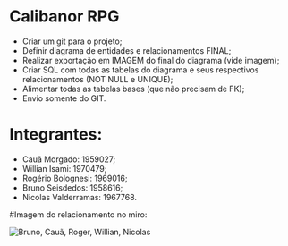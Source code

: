 # Calibanor RPG

- Criar um git para o projeto;
- Definir diagrama de entidades e relacionamentos FINAL;
- Realizar exportação em IMAGEM do final do diagrama (vide imagem);
- Criar SQL com todas as tabelas do diagrama e seus respectivos relacionamentos (NOT NULL e UNIQUE);
- Alimentar todas as tabelas bases (que não precisam de FK);
- Envio somente do GIT.

# Integrantes:

- Cauã Morgado: 1959027;
- Willian Isami: 1970479;
- Rogério Bolognesi: 1969016;
- Bruno Seisdedos: 1958616;
- Nicolas Valderramas: 1967768.

#Imagem do relacionamento no miro:

![Bruno, Cauã, Roger, Willian, Nicolas](https://github.com/user-attachments/assets/41380529-7664-44ea-9212-f961b2592940)
